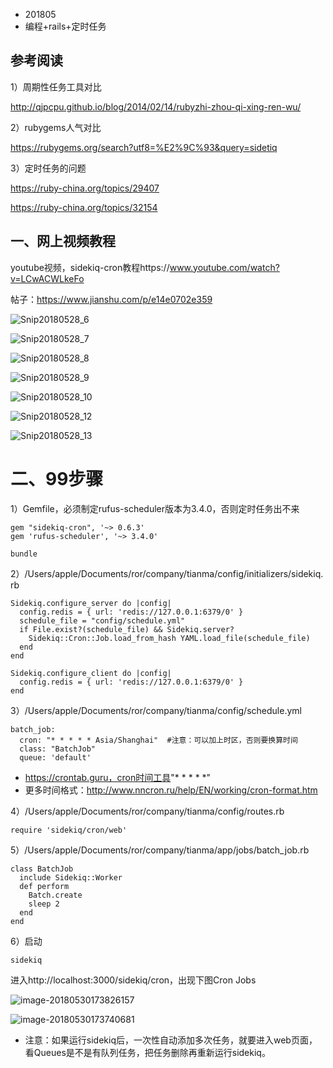 * 201805
* 编程+rails+定时任务



## 参考阅读

1）周期性任务工具对比

http://qjpcpu.github.io/blog/2014/02/14/rubyzhi-zhou-qi-xing-ren-wu/

2）rubygems人气对比

https://rubygems.org/search?utf8=%E2%9C%93&query=sidetiq

3）定时任务的问题

https://ruby-china.org/topics/29407

https://ruby-china.org/topics/32154



## 一、网上视频教程

youtube视频，sidekiq-cron教程https://www.youtube.com/watch?v=LCwACWLkeFo

帖子：https://www.jianshu.com/p/e14e0702e359

![Snip20180528_6](https://ws3.sinaimg.cn/large/006tNc79gy1frs676tpxnj30zb0fe7e8.jpg)

![Snip20180528_7](https://ws4.sinaimg.cn/large/006tNc79gy1frs675ex9oj30lq0a1n0y.jpg)

![Snip20180528_8](https://ws2.sinaimg.cn/large/006tNc79gy1frs676doz6j30x90e10zx.jpg)

![Snip20180528_9](https://ws2.sinaimg.cn/large/006tNc79gy1frs677rkznj30w20dtwll.jpg)

![Snip20180528_10](https://ws1.sinaimg.cn/large/006tNc79gy1frs67457gvj30zy0dowkx.jpg)

![Snip20180528_12](https://ws1.sinaimg.cn/large/006tNc79gy1frs677cizzj30p30e67av.jpg)

![Snip20180528_13](https://ws1.sinaimg.cn/large/006tNc79gy1frs674xk0vj30qf0f5tgq.jpg)





# 二、99步骤

1）Gemfile，必须制定rufus-scheduler版本为3.4.0，否则定时任务出不来

```
gem "sidekiq-cron", '~> 0.6.3'
gem 'rufus-scheduler', '~> 3.4.0'
```

```
bundle
```

2）/Users/apple/Documents/ror/company/tianma/config/initializers/sidekiq.rb

```
Sidekiq.configure_server do |config|
  config.redis = { url: 'redis://127.0.0.1:6379/0' }
  schedule_file = "config/schedule.yml"
  if File.exist?(schedule_file) && Sidekiq.server?
    Sidekiq::Cron::Job.load_from_hash YAML.load_file(schedule_file)
  end
end

Sidekiq.configure_client do |config|
  config.redis = { url: 'redis://127.0.0.1:6379/0' }
end
```

3）/Users/apple/Documents/ror/company/tianma/config/schedule.yml

```
batch_job:
  cron: "* * * * * Asia/Shanghai"  #注意：可以加上时区，否则要换算时间
  class: "BatchJob"
  queue: 'default'
```

* https://crontab.guru，cron时间工具"* * * * *"
* 更多时间格式：http://www.nncron.ru/help/EN/working/cron-format.htm

4）/Users/apple/Documents/ror/company/tianma/config/routes.rb

```
require 'sidekiq/cron/web'
```

5）/Users/apple/Documents/ror/company/tianma/app/jobs/batch_job.rb

```
class BatchJob
  include Sidekiq::Worker
  def perform
    Batch.create
    sleep 2
  end
end
```

6）启动

```
sidekiq
```

进入http://localhost:3000/sidekiq/cron，出现下图Cron Jobs

![image-20180530173826157](https://ws3.sinaimg.cn/large/006tKfTcgy1frti5uuaszj31g00cpwjj.jpg)



![image-20180530173740681](https://ws3.sinaimg.cn/large/006tKfTcgy1frti5x7otqj31g60gtwmi.jpg)



* 注意：如果运行sidekiq后，一次性自动添加多次任务，就要进入web页面，看Queues是不是有队列任务，把任务删除再重新运行sidekiq。